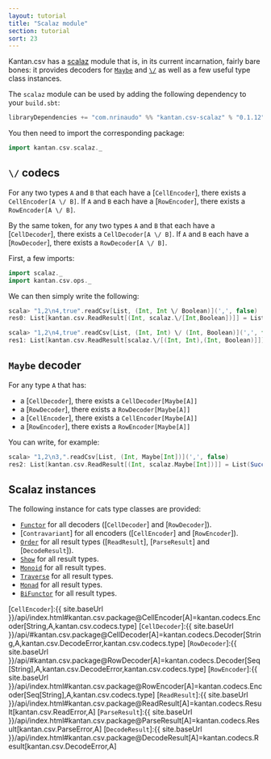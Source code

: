 ```yaml
---
layout: tutorial
title: "Scalaz module"
section: tutorial
sort: 23
---
```

Kantan.csv has a [scalaz](https://github.com/scalaz/scalaz) module that is, in its current incarnation, fairly bare
bones: it provides decoders for [`Maybe`] and [`\/`] as well as a few useful type class instances.
 
The `scalaz` module can be used by adding the following dependency to your `build.sbt`:
 
```scala
libraryDependencies += "com.nrinaudo" %% "kantan.csv-scalaz" % "0.1.12"
```
 
You then need to import the corresponding package:
 
```scala
import kantan.csv.scalaz._
```

## `\/` codecs

For any two types `A` and `B` that each have a [`CellEncoder`], there exists a
`CellEncoder[A \/ B]`. If `A` and `B` each have a [`RowEncoder`], there exists a `RowEncoder[A \/ B]`.

By the same token, for any two types `A` and `B` that each have a [`CellDecoder`], there exists a
`CellDecoder[A \/ B]`. If `A` and `B` each have a [`RowDecoder`], there exists a `RowDecoder[A \/ B]`.

First, a few imports:

```scala
import scalaz._
import kantan.csv.ops._
```

We can then simply write the following:

```scala
scala> "1,2\n4,true".readCsv[List, (Int, Int \/ Boolean)](',', false)
res0: List[kantan.csv.ReadResult[(Int, scalaz.\/[Int,Boolean])]] = List(Success((1,-\/(2))), Success((4,\/-(true))))

scala> "1,2\n4,true".readCsv[List, (Int, Int) \/ (Int, Boolean)](',', false)
res1: List[kantan.csv.ReadResult[scalaz.\/[(Int, Int),(Int, Boolean)]]] = List(Success(-\/((1,2))), Success(\/-((4,true))))
```


## `Maybe` decoder

For any type `A` that has:

 * a [`CellDecoder`], there exists a `CellDecoder[Maybe[A]]` 
 * a [`RowDecoder`], there exists a `RowDecoder[Maybe[A]]`
 * a [`CellEncoder`], there exists a `CellEncoder[Maybe[A]]`
 * a [`RowEncoder`], there exists a `RowEncoder[Maybe[A]]`
 
You can write, for example:

```scala
scala> "1,2\n3,".readCsv[List, (Int, Maybe[Int])](',', false)
res2: List[kantan.csv.ReadResult[(Int, scalaz.Maybe[Int])]] = List(Success((1,Just(2))), Success((3,Empty())))
```

## Scalaz instances

The following instance for cats type classes are provided:

* [`Functor`] for all decoders ([`CellDecoder`] and [`RowDecoder`]).
* [`Contravariant`] for all encoders ([`CellEncoder`] and [`RowEncoder`]).
* [`Order`] for all result types ([`ReadResult`], [`ParseResult`] and [`DecodeResult`]).
* [`Show`] for all result types.
* [`Monoid`] for all result types.
* [`Traverse`] for all result types.
* [`Monad`] for all result types.
* [`BiFunctor`] for all result types.

[`Functor`]:https://oss.sonatype.org/service/local/repositories/releases/archive/org/scalaz/scalaz_2.11/7.2.3/scalaz_2.11-7.2.3-javadoc.jar/!/index.html#scalaz.Functor
[`BiFunctor`]:https://oss.sonatype.org/service/local/repositories/releases/archive/org/scalaz/scalaz_2.11/7.2.3/scalaz_2.11-7.2.3-javadoc.jar/!/index.html#scalaz.Bifunctor
[`Order`]:https://oss.sonatype.org/service/local/repositories/releases/archive/org/scalaz/scalaz_2.11/7.2.3/scalaz_2.11-7.2.3-javadoc.jar/!/index.html#scalaz.Order
[`Show`]:https://oss.sonatype.org/service/local/repositories/releases/archive/org/scalaz/scalaz_2.11/7.2.3/scalaz_2.11-7.2.3-javadoc.jar/!/index.html#scalaz.Show
[`Traverse`]:https://oss.sonatype.org/service/local/repositories/releases/archive/org/scalaz/scalaz_2.11/7.2.3/scalaz_2.11-7.2.3-javadoc.jar/!/index.html#scalaz.Show
[`Monad`]:https://oss.sonatype.org/service/local/repositories/releases/archive/org/scalaz/scalaz_2.11/7.2.3/scalaz_2.11-7.2.3-javadoc.jar/!/index.html#scalaz.Monad
[`Monoid`]:https://oss.sonatype.org/service/local/repositories/releases/archive/org/scalaz/scalaz_2.11/7.2.3/scalaz_2.11-7.2.3-javadoc.jar/!/index.html#scalaz.Monoid
[`\/`]:https://oss.sonatype.org/service/local/repositories/releases/archive/org/scalaz/scalaz_2.11/7.2.3/scalaz_2.11-7.2.3-javadoc.jar/!/index.html#scalaz.$bslash$div
[`Maybe`]:https://oss.sonatype.org/service/local/repositories/releases/archive/org/scalaz/scalaz_2.11/7.2.3/scalaz_2.11-7.2.3-javadoc.jar/!/index.html#scalaz.Maybe
[`CellEncoder`]:{{ site.baseUrl }}/api/index.html#kantan.csv.package@CellEncoder[A]=kantan.codecs.Encoder[String,A,kantan.csv.codecs.type]
[`CellDecoder`]:{{ site.baseUrl }}/api/#kantan.csv.package@CellDecoder[A]=kantan.codecs.Decoder[String,A,kantan.csv.DecodeError,kantan.csv.codecs.type]
[`RowDecoder`]:{{ site.baseUrl }}/api/#kantan.csv.package@RowDecoder[A]=kantan.codecs.Decoder[Seq[String],A,kantan.csv.DecodeError,kantan.csv.codecs.type]
[`RowEncoder`]:{{ site.baseUrl }}/api/index.html#kantan.csv.package@RowEncoder[A]=kantan.codecs.Encoder[Seq[String],A,kantan.csv.codecs.type]
[`ReadResult`]:{{ site.baseUrl }}/api/index.html#kantan.csv.package@ReadResult[A]=kantan.codecs.Result[kantan.csv.ReadError,A]
[`ParseResult`]:{{ site.baseUrl }}/api/index.html#kantan.csv.package@ParseResult[A]=kantan.codecs.Result[kantan.csv.ParseError,A]
[`DecodeResult`]:{{ site.baseUrl }}/api/index.html#kantan.csv.package@DecodeResult[A]=kantan.codecs.Result[kantan.csv.DecodeError,A]
